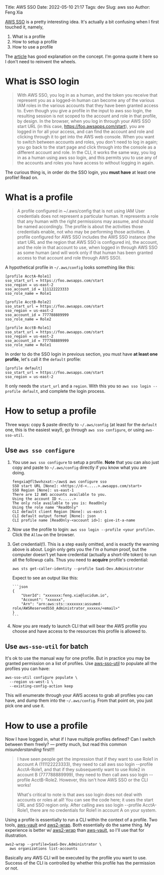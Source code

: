 Title: AWS SSO
Date: 2022-05-10 21:17
Tags: dev
Slug: aws sso
Author: Feng Xia

[AWS SSO][2] is a pretty interesting idea. It's actually a bit confusing
when I first touched it, namely,

1. What is a profile
2. How to setup a profile
3. How to use a profile

The [article][1] has good explanation on the concept. I'm gonna quote
it here so I don't need to reinvent the wheels.

# What is SSO login

> With AWS SSO, you log in as a human, and the token you receive that
> represent you as a logged-in human can become any of the various IAM
> roles in the various accounts that they have been granted access
> to. Even though you give a profile in the input to aws sso login, the
> resulting session is not scoped to the account and role in that
> profile, by design. In the browser, when you log in through your AWS
> SSO start URL (in this case, https://foo.awsapps.com/start), you are
> logged in for all your access, and can find the account and role and
> clicking through it to get into the AWS web console. When you want to
> switch between accounts and roles, you don't need to log in
> again; you go back to the start page and click through into the
> console as a different account and role. In the CLI, it works the same
> way, you log in as a human using aws sso login, and this permits you
> to use any of the accounts and roles you have access to without
> logging in again.
>

The curious thing is, in order do the SSO login, you **must have** at
least one profile! Read on.


# What is a profile

> A profile configured in ~/.aws/config that is not using IAM User
> credentials does not represent a particular human. It represents a
> role that any human with the right permissions may assume, and should
> be named accordingly. The profile is about the activities those
> credentials enable, not who may be performing those activities. A
> profile configured for AWS SSO includes the AWS SSO instance (the
> start URL and the region that AWS SSO is configured in), the account,
> and the role in that account to use, when logged in through AWS SSO as
> some human (and will work only if that human has been granted access
> to that account and role through AWS SSO).
>

A hypothetical profile in `~/.aws/config` looks something like this:

```
[profile AcctA-Role1]
sso_start_url = https://foo.awsapps.com/start
sso_region = us-east-2
sso_account_id = 111122223333
sso_role_name = Role1

[profile AcctB-Role2]
sso_start_url = https://foo.awsapps.com/start
sso_region = us-east-2
sso_account_id = 777788889999
sso_role_name = Role2

[profile AcctB-Role1]
sso_start_url = https://foo.awsapps.com/start
sso_region = us-east-2
sso_account_id = 777788889999
sso_role_name = Role1
```

In order to do the SSO login in previous section, you must have **at
least one profile**, let's call it the `default` profile:

```
[profile default]
sso_start_url = https://foo.awsapps.com/start
sso_region = us-east-2
```

It only needs the `start_url` and a `region`. With this you so `aws
sso login --profile default`, and complete the login process.


# How to setup a profile

Three ways: copy & paste directly to `~/.aws/config` (at least for the
`default` one, this is the easiest way!), go through `aws sso
configure`, or using `aws-sso-util`.

## Use `aws sso configure`

1. You use `aws sso configure` to setup a profile. **Note** that you
   can also just copy and paste to `~/.aws/config` directly if you
   know what you are doing.

      ```shell
      fengxia@fl5wvhzxat:~/aws$ aws configure sso
      SSO start URL [None]: <https://d-<.....>.awsapps.com/start>
      SSO Region [None]: us-east-1
      There are 12 AWS accounts available to you.
      Using the account ID <......>
      The only role available to you is: ReadOnly
      Using the role name "ReadOnly"
      CLI default client Region [None]: us-east-1
      CLI default output format [None]: json
      CLI profile name [ReadOnly-<account id>]: give-it-a-name
      ```
2. Now use the profile to login: `aws sso login --profile <your
   profile>`. Click the `Allow` on the browser.

3. Get credential(!). This is a step easily omitted, and is exactly
   the warning above is about. Login only gets you the _I'm a human_
   proof, but the computer doesn't yet have credential (actually a
   short-life token) to run all the followup calls. Thus you need to
   **acquire** profile's credential:

      ```shell
      aws sts get-caller-identity --profile SaaS-Dev.Administrator
      ```

    Expect to see an output like this:

       ```json
       {
           "UserId": "xxxxxxx:feng.xia@lucidum.io",
           "Account": "xxxxxx",
           "Arn": "arn:aws:sts::xxxxxxx:assumed-role/AWSReservedSSO_Administrator_xxxxxx/<email>"
       }
       ```

4. Now you are ready to launch CLI that will bear the AWS profile you
   choose and have access to the resources this profile is allowed to.

## Use `aws-sso-util` for batch

It's ok to use the manual way for one profile. But in practice you may
be granted permission on a list of profiles. Use [aws-sso-util][3] to
populate all the profiles you can have:

```shell
aws-sso-util configure populate \
  --region us-west-1 \
  --existing-config-action keep
```

This will enumerate through your AWS access to grab all profiles you
can have, and dump them into the `~/.aws/config`. From that point on,
you just pick one and use it.

# How to use a profile

Now I have logged in, what if I have multiple profiles defined? Can I
switch between them freely? &mdash; pretty much, but read this common
_misunderstanding_ first!!!

> I have seen people get the impression that if they want to use Role1
> in account A (111122223333), they need to call aws sso login --profile
> AcctA-Role1, and that if they subsequently want to use Role2 in
> account B (777788889999), they need to then call aws sso login
> --profile AcctB-Role2. However, this isn't how AWS SSO or the
> CLI works!
>
> What's critical to note is that aws sso login does not deal
> with accounts or roles at all! You can see the code here; it uses the
> start URL and SSO region only. After calling aws sso login --profile
> AcctA-Role1, there are no credentials for Role1 in account A on your
> system.
>

Using a profile is essentially to run a CLI within the context of a
profile. Two tools, [aws-vault][4] and [aws2-wrap][5]. Both
essentially do the same thing. My experience is better w/
[aws2-wrap][5] than [aws-vault][4], so I'll use that for illustration.

```shell
aws2-wrap --profile=SaaS-Dev.Administrator \
  aws organizations list-accounts
```

Basically any AWS CLI will be executed by the profile you want to
use. Success of the CLI is controlled by whether this profile has the
permission or not.

[1]: https://ben11kehoe.medium.com/you-only-need-to-call-aws-sso-login-once-for-all-your-profiles-41a334e1b37e

[2]: https://aws.amazon.com/single-sign-on/
[3]: https://github.com/benkehoe/aws-sso-util
[4]: https://github.com/99designs/aws-vault
[5]: https://github.com/linaro-its/aws2-wrap
